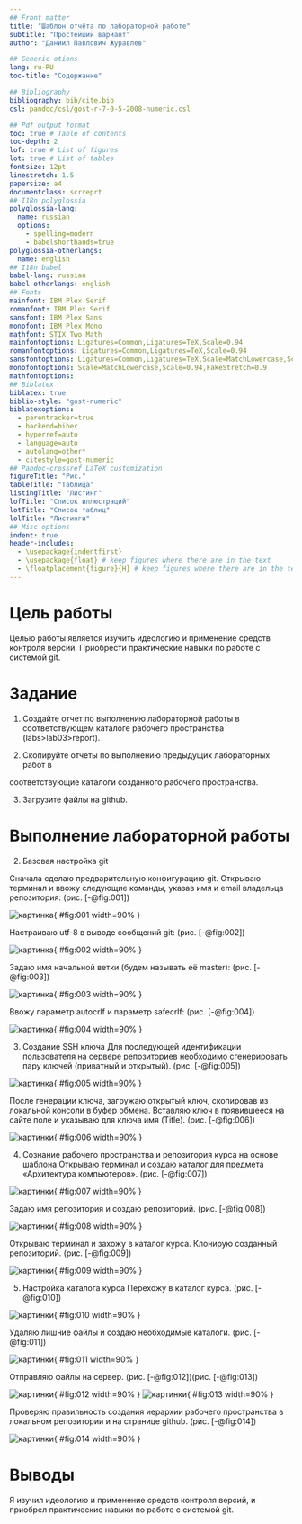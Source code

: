 ```yaml
---
## Front matter
title: "Шаблон отчёта по лабораторной работе"
subtitle: "Простейший вариант"
author: "Даниил Павлович Журавлев"

## Generic otions
lang: ru-RU
toc-title: "Содержание"

## Bibliography
bibliography: bib/cite.bib
csl: pandoc/csl/gost-r-7-0-5-2008-numeric.csl

## Pdf output format
toc: true # Table of contents
toc-depth: 2
lof: true # List of figures
lot: true # List of tables
fontsize: 12pt
linestretch: 1.5
papersize: a4
documentclass: scrreprt
## I18n polyglossia
polyglossia-lang:
  name: russian
  options:
	- spelling=modern
	- babelshorthands=true
polyglossia-otherlangs:
  name: english
## I18n babel
babel-lang: russian
babel-otherlangs: english
## Fonts
mainfont: IBM Plex Serif
romanfont: IBM Plex Serif
sansfont: IBM Plex Sans
monofont: IBM Plex Mono
mathfont: STIX Two Math
mainfontoptions: Ligatures=Common,Ligatures=TeX,Scale=0.94
romanfontoptions: Ligatures=Common,Ligatures=TeX,Scale=0.94
sansfontoptions: Ligatures=Common,Ligatures=TeX,Scale=MatchLowercase,Scale=0.94
monofontoptions: Scale=MatchLowercase,Scale=0.94,FakeStretch=0.9
mathfontoptions:
## Biblatex
biblatex: true
biblio-style: "gost-numeric"
biblatexoptions:
  - parentracker=true
  - backend=biber
  - hyperref=auto
  - language=auto
  - autolang=other*
  - citestyle=gost-numeric
## Pandoc-crossref LaTeX customization
figureTitle: "Рис."
tableTitle: "Таблица"
listingTitle: "Листинг"
lofTitle: "Список иллюстраций"
lotTitle: "Список таблиц"
lolTitle: "Листинги"
## Misc options
indent: true
header-includes:
  - \usepackage{indentfirst}
  - \usepackage{float} # keep figures where there are in the text
  - \floatplacement{figure}{H} # keep figures where there are in the text
---
```


# Цель работы

Целью работы является изучить идеологию и применение средств контроля версий. Приобрести практические навыки по работе с системой git.

# Задание

1. Создайте отчет по выполнению лабораторной работы в соответствующем
каталоге рабочего пространства (labs>lab03>report).

2. Скопируйте отчеты по выполнению предыдущих лабораторных работ в

соответствующие каталоги созданного рабочего пространства.

3. Загрузите файлы на github.

# Выполнение лабораторной работы

2. Базовая настройка git

Сначала сделаю предварительную конфигурацию git. Открываю терминал и ввожу
следующие команды, указав имя и email владельца репозитория: (рис. [-@fig:001])

![картинка](image/21.png){ #fig:001 width=90% }

Настраиваю utf-8 в выводе сообщений git: (рис. [-@fig:002])

![картинка](image/22.png){ #fig:002 width=90% }

Задаю имя начальной ветки (будем называть её master): (рис. [-@fig:003])

![картинка](image/23.png){ #fig:003 width=90% }

Ввожу параметр autocrlf и параметр safecrlf: (рис. [-@fig:004])

![картинка](image/24.png){ #fig:004 width=90% }

3. Создание SSH ключа
Для последующей идентификации пользователя на сервере репозиториев необходимо сгенерировать пару ключей (приватный и открытый). (рис. [-@fig:005])

![картинка](image/25.png){ #fig:005 width=90% }

После генерации ключа, загружаю открытый ключ, скопировав из локальной консоли в буфер обмена. Вставляю ключ в появившееся на сайте поле и указываю для ключа имя (Title). (рис. [-@fig:006])

![картинки](image/26.png){ #fig:006 width=90% }

4. Сознание рабочего пространства и репозитория курса на основе шаблона
Открываю терминал и создаю каталог для предмета «Архитектура компьютеров». (рис. [-@fig:007])

![картинки](image/27.png){ #fig:007 width=90% }

Задаю имя репозитория и создаю репозиторий. (рис. [-@fig:008])

![картинки](image/28.png){ #fig:008 width=90% }

Открываю терминал и захожу в каталог курса. Клонирую созданный репозиторий. (рис. [-@fig:009])

![картинки](image/29.png){ #fig:009 width=90% }

5. Настройка каталога курса
Перехожу в каталог курса. (рис. [-@fig:010])

![картинки](image/210.png){ #fig:010 width=90% }

Удаляю лишние файлы и создаю необходимые каталоги. (рис. [-@fig:011])

![картинки](image/211.png){ #fig:011 width=90% }

Отправляю файлы на сервер. (рис. [-@fig:012])(рис. [-@fig:013])

![картинки](image/212.png){ #fig:012 width=90% }
![картинки](image/213.png){ #fig:013 width=90% }

Проверяю правильность создания иерархии рабочего пространства в локальном репозитории и на странице github. (рис. [-@fig:014])

![картинки](image/214.png){ #fig:014 width=90% }

# Выводы

Я изучил идеологию и применение средств контроля версий, и приобрел практические навыки по работе с системой git.


